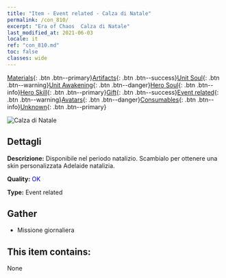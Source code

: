 ```yaml
---
title: "Item - Event related - Calza di Natale"
permalink: /con_810/
excerpt: "Era of Chaos  Calza di Natale"
last_modified_at: 2021-06-03
locale: it
ref: "con_810.md"
toc: false
classes: wide
---
```

 [Materials](/ItemsIT/){: .btn .btn--primary}[Artifacts](/ItemsIT/Artifacts/){: .btn .btn--success}[Unit Soul](/ItemsIT/UnitSoul/){: .btn .btn--warning}[Unit Awakening](/ItemsIT/UnitAwakening/){: .btn .btn--danger}[Hero Soul](/ItemsIT/HeroSoul/){: .btn .btn--info}[Hero Skill](/ItemsIT/HeroSkill/){: .btn .btn--primary}[Gift](/ItemsIT/Gift/){: .btn .btn--success}[Event related](/ItemsIT/Events/){: .btn .btn--warning}[Avatars](/ItemsIT/Avatars/){: .btn .btn--danger}[Consumables](/ItemsIT/Consumables/){: .btn .btn--info}[Unknown](/ItemsIT/Unknown/){: .btn .btn--primary}

 ![Calza di Natale](/images/t/i_3068.png)

## Dettagli
 **Descrizione:** Disponibile nel periodo natalizio. Scambialo per ottenere una skin personalizzata Adelaide natalizia.

 **Quality:** <span style="color: #0000CD">OK</span>

 **Type:** Event related

## Gather

*    Missione giornaliera 

## This item contains:

  None

